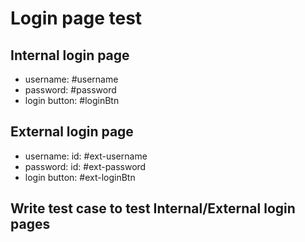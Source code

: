 # Login page test

## Internal login page
- username: #username
- password: #password
- login button: #loginBtn

## External login page
- username: id: #ext-username
- password: id: #ext-password
- login button: #ext-loginBtn

## Write test case to test Internal/External login pages